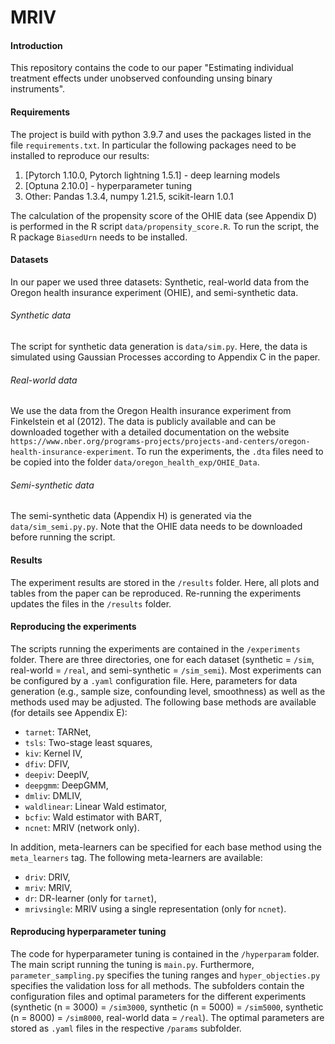 MRIV
==============================

#### Introduction
This repository contains the code to our paper "Estimating individual treatment effects under unobserved confounding unsing binary instruments".


#### Requirements
The project is build with python 3.9.7 and uses the packages listed in the file `requirements.txt`. In particular the following packages need to be installed to reproduce our results:
1. [Pytorch 1.10.0, Pytorch lightning 1.5.1] - deep learning models
2. [Optuna 2.10.0] - hyperparameter tuning
4. Other: Pandas 1.3.4, numpy 1.21.5, scikit-learn 1.0.1

The calculation of the propensity score of the OHIE data (see Appendix D) is performed in the R script `data/propensity_score.R`. To run the script, the R package `BiasedUrn` needs to be installed.

#### Datasets
In our paper we used three datasets: Synthetic, real-world data from the Oregon health insurance experiment (OHIE), and semi-synthetic data. 

###### Synthetic data
The script for synthetic data generation is `data/sim.py`. Here, the data is simulated using Gaussian Processes according to Appendix C in the paper.

###### Real-world data
We use the data from the Oregon Health insurance experiment from Finkelstein et al (2012). The data is publicly available and can be downloaded together with a detailed documentation on the website `https://www.nber.org/programs-projects/projects-and-centers/oregon-health-insurance-experiment`. To run the experiments, the `.dta` files need to be copied into the folder `data/oregon_health_exp/OHIE_Data`.

###### Semi-synthetic data
The semi-synthetic data (Appendix H) is generated via the `data/sim_semi.py.py`. Note that the OHIE data needs to be downloaded before running the script.

#### Results
The experiment results are stored in the `/results` folder. Here, all plots and tables from the paper can be reproduced. Re-running the experiments updates the files in the `/results` folder.


#### Reproducing the experiments
The scripts running the experiments are contained in the `/experiments` folder. There are three directories, one for each dataset (synthetic = `/sim`, real-world = `/real`, and semi-synthetic = `/sim_semi`). Most experiments can be configured by a `.yaml` configuration file. Here, parameters for data generation (e.g., sample size, confounding level, smoothness) as well as the methods used may be adjusted. The following base methods are available (for details see Appendix E):

- `tarnet`: TARNet,
- `tsls`: Two-stage least squares, 
- `kiv`: Kernel IV,
- `dfiv`: DFIV,
- `deepiv`: DeepIV,
- `deepgmm`: DeepGMM,
- `dmliv`: DMLIV,
- `waldlinear`: Linear Wald estimator,
- `bcfiv`: Wald estimator with BART,
- `ncnet`: MRIV (network only).

In addition, meta-learners can be specified for each base method using the `meta_learners` tag. The following meta-learners are available:
- `driv`: DRIV,
- `mriv`: MRIV,
- `dr`: DR-learner (only for `tarnet`),
- `mrivsingle`: MRIV using a single representation (only for `ncnet`).

#### Reproducing hyperparameter tuning
The code for hyperparameter tuning is contained in the `/hyperparam` folder. The main script running the tuning is `main.py`. Furthermore, `parameter_sampling.py` specifies the tuning ranges and `hyper_objecties.py` specifies the validation loss for all methods. The subfolders contain the configuration files and optimal parameters for the different experiments (synthetic (n = 3000) = `/sim3000`, synthetic (n = 5000) = `/sim5000`, synthetic (n = 8000) = `/sim8000`, real-world data = `/real`). The optimal parameters are stored as `.yaml` files in the respective `/params` subfolder.
